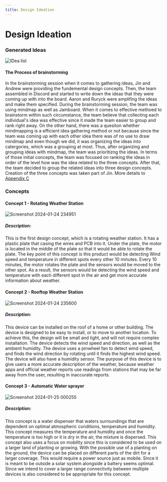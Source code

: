 ```yaml
---
title: Design Ideation
---
```


# Design Ideation

### Generated Ideas
![IDea list](https://github.com/Team-309-Weather-Station/Team-309-Weather-Station.github.io/assets/157083379/27312090-f0ae-47f0-b90a-d41468f12cd8)


#### The Process of brainstorming
In the brainstorming session when it comes to gathering ideas, Jin and Andrew were providing the fundemental design concepts. Then, the team assembled in Discord and started to write down the ideas that they were coming up with into the board. Aaron and Ruryck were amplifing the ideas and make them specified. During the brainstorming session, the team was using mindmap as well as Jamboard. When it comes to effective methoed to brainstorm within such circumstance, the team believe that collecting each individual's idea was effective since it made the team easier to group and rank right away. On the other hand, there was a quesiton whether mindmapping is a efficient idea gathering method or not because since the team was coming up with each other idea there was of no use to draw mindmap and even though we did, it was organizing the ideas into catergories, which was a grouping at most. Thus, after organizing and grouping ideas with mindmap, the team was prioritizng the ideas. In terms of those initial concepts, the team was focused on ranking the ideas in order of the level how was the idea related to the three concepts. After that, the team decided to group the related ideas into three design concepts. Creation of the three concepts was taken part of Jin. More details to [Appendix C](Appendix_C.md)

#### 

### Concepts
#### **Concept 1 - Rotating Weather Station**
![Screenshot 2024-01-24 234951](https://github.com/Team-309-Weather-Station/Team-309-Weather-Station.github.io/assets/157083379/02ff3979-29b2-4de5-a2fd-72e7f55afd0f)

##### **Description**: 
  This is the first design concept, which is a rotating weather station. It has a plastic plate that casing the wires and PCB into it. Under the plate, the motor is located in the middle of the plate so that it would be able to rotate the plate. The key point of this concept is this product would be detecting Wind speed and temperature in different spots every other 10 minutes. Every 10 minutes, the motor rotates the plate and the sensors would be moved to the other spot. As a result, the sensors would be detecting the wind speed and temperature with each different spot in the air and get more accurate information about weather.


#### **Concept 2 - Rooftop Weather Station**
![Screenshot 2024-01-24 235600](https://github.com/Team-309-Weather-Station/Team-309-Weather-Station.github.io/assets/157083379/41f0bacc-7141-49c2-84bc-fdb026214189)

##### **Description**: 
  This device can be installed on the roof of a home or other building. The device is designed to be easy to install, or to move to another location. To achieve this, the design will be small and light, and will not require complex installation. The device detects the wind speed and direction, as well as the ambient humidity. The device uses a pinwheel fan to detect wind speed, and finds the wind direction by rotating until it finds the highest wind speed. The device will also have a humidity sensor. The purpose of this device is to give users a more accurate description of the weather, because weather apps and official weather reports use readings from stations that may be far away from the user, resulting in inaccurate reports.

#### **Concept 3 - Automatic Water sprayer**
![Screenshot 2024-01-25 000255](https://github.com/Team-309-Weather-Station/Team-309-Weather-Station.github.io/assets/157083379/dc71c78b-619f-408b-8a32-25edfd89fd2f)

##### **Description**: 
  This concept is a water dispenser that waters surroundings that are dependent on optimal atmospheric conditions, temperature and humidity. This concept measures the temperature and humidity and once the temperature is too high or it is dry in the air, the mixture is dispersed. This concept also uses a focus on mobility since this is considered to be used on a larger land of planting or growing. With the possible use of a planting on the ground, the device can be placed on different parts of the dirt for a larger coverage. This would require a power source just as mobile. Since it is meant to be outside a solar system alongside a battery seems optimal. Since we intend to cover a larger range connectivity between multiple devices is also considered to be appropriate for this concept.

